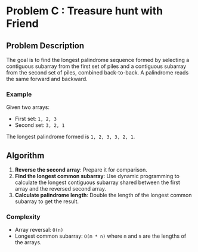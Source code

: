 # Problem C : Treasure hunt with Friend

## Problem Description

The goal is to find the longest palindrome sequence formed by selecting a contiguous subarray from the first set of piles and a contiguous subarray from the second set of piles, combined back-to-back. A palindrome reads the same forward and backward.

### Example

Given two arrays:
- First set: `1, 2, 3`
- Second set: `3, 2, 1`

The longest palindrome formed is `1, 2, 3, 3, 2, 1`.

## Algorithm

1. **Reverse the second array**: Prepare it for comparison.
2. **Find the longest common subarray**: Use dynamic programming to calculate the longest contiguous subarray shared between the first array and the reversed second array.
3. **Calculate palindrome length**: Double the length of the longest common subarray to get the result.

### Complexity
- Array reversal: `O(n)`
- Longest common subarray: `O(m * n)` where `m` and `n` are the lengths of the arrays.


